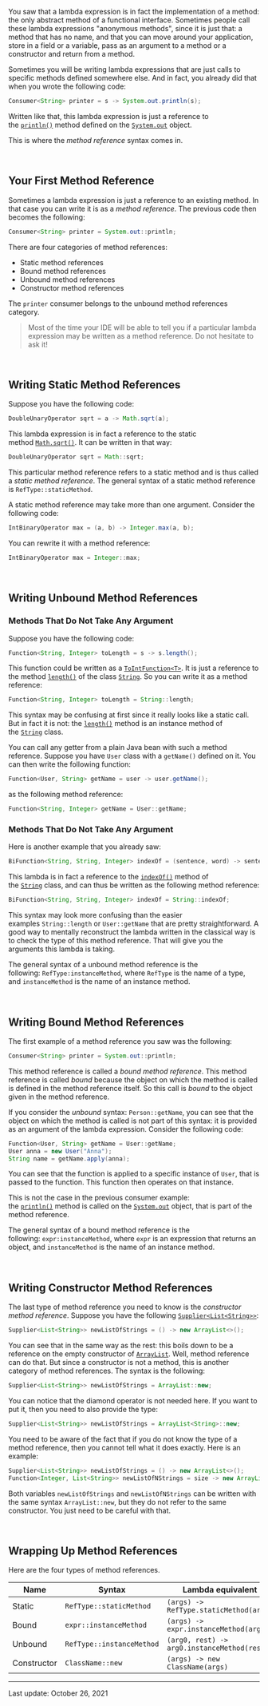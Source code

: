 You saw that a lambda expression is in fact the implementation of a method: the only abstract method of a functional interface. Sometimes people call these lambda expressions "anonymous methods", since it is just that: a method that has no name, and that you can move around your application, store in a field or a variable, pass as an argument to a method or a constructor and return from a method.

Sometimes you will be writing lambda expressions that are just calls to specific methods defined somewhere else. And in fact, you already did that when you wrote the following code:

```java
Consumer<String> printer = s -> System.out.println(s);
```

Written like that, this lambda expression is just a reference to the [`println()`](https://docs.oracle.com/en/java/javase/22/docs/api/java.base/java/io/PrintStream.html#println()) method defined on the [`System.out`](https://docs.oracle.com/en/java/javase/22/docs/api/java.base/java/lang/System.html#out) object.

This is where the _method reference_ syntax comes in.

 

## Your First Method Reference

Sometimes a lambda expression is just a reference to an existing method. In that case you can write it is as a _method reference_. The previous code then becomes the following:

```java
Consumer<String> printer = System.out::println;
```

There are four categories of method references:

- Static method references
- Bound method references
- Unbound method references
- Constructor method references

The `printer` consumer belongs to the unbound method references category.

> Most of the time your IDE will be able to tell you if a particular lambda expression may be written as a method reference. Do not hesitate to ask it!

 

## Writing Static Method References

Suppose you have the following code:

```java
DoubleUnaryOperator sqrt = a -> Math.sqrt(a);
```

This lambda expression is in fact a reference to the static method [`Math.sqrt()`](https://docs.oracle.com/en/java/javase/22/docs/api/java.base/java/lang/Math.html#sqrt(double)). It can be written in that way:

```java
DoubleUnaryOperator sqrt = Math::sqrt;
```

This particular method reference refers to a static method and is thus called a _static method reference_. The general syntax of a static method reference is `RefType::staticMethod`.

A static method reference may take more than one argument. Consider the following code:

```java
IntBinaryOperator max = (a, b) -> Integer.max(a, b);
```

You can rewrite it with a method reference:

```java
IntBinaryOperator max = Integer::max;
```

 

## Writing Unbound Method References

### Methods That Do Not Take Any Argument

Suppose you have the following code:

```java
Function<String, Integer> toLength = s -> s.length();
```

This function could be written as a [`ToIntFunction<T>`](https://docs.oracle.com/en/java/javase/22/docs/api/java.base/java/util/function/ToIntFunction.html). It is just a reference to the method [`length()`](https://docs.oracle.com/en/java/javase/22/docs/api/java.base/java/lang/String.html#length()) of the class [`String`](https://docs.oracle.com/en/java/javase/22/docs/api/java.base/java/lang/String.html). So you can write it as a method reference:

```java
Function<String, Integer> toLength = String::length;
```

This syntax may be confusing at first since it really looks like a static call. But in fact it is not: the [`length()`](https://docs.oracle.com/en/java/javase/22/docs/api/java.base/java/lang/String.html#length()) method is an instance method of the [`String`](https://docs.oracle.com/en/java/javase/22/docs/api/java.base/java/lang/String.html) class.

You can call any getter from a plain Java bean with such a method reference. Suppose you have `User` class with a `getName()` defined on it. You can then write the following function:

```java
Function<User, String> getName = user -> user.getName();
```

as the following method reference:

```java
Function<String, Integer> getName = User::getName;
```

### Methods That Do Not Take Any Argument

Here is another example that you already saw:

```java
BiFunction<String, String, Integer> indexOf = (sentence, word) -> sentence.indexOf(word);
```

This lambda is in fact a reference to the [`indexOf()`](https://docs.oracle.com/en/java/javase/22/docs/api/java.base/java/lang/String.html#indexOf(int)) method of the [`String`](https://docs.oracle.com/en/java/javase/22/docs/api/java.base/java/lang/String.html) class, and can thus be written as the following method reference:

```java
BiFunction<String, String, Integer> indexOf = String::indexOf;
```

This syntax may look more confusing than the easier examples `String::length` or `User::getName` that are pretty straightforward. A good way to mentally reconstruct the lambda written in the classical way is to check the type of this method reference. That will give you the arguments this lambda is taking.

The general syntax of a unbound method reference is the following: `RefType:instanceMethod`, where `RefType` is the name of a type, and `instanceMethod` is the name of an instance method.

 

## Writing Bound Method References

The first example of a method reference you saw was the following:

```java
Consumer<String> printer = System.out::println;
```

This method reference is called a _bound method reference_. This method reference is called _bound_ because the object on which the method is called is defined in the method reference itself. So this call is _bound_ to the object given in the method reference.

If you consider the _unbound_ syntax: `Person::getName`, you can see that the object on which the method is called is not part of this syntax: it is provided as an argument of the lambda expression. Consider the following code:

```java
Function<User, String> getName = User::getName;
User anna = new User("Anna");
String name = getName.apply(anna);
```

You can see that the function is applied to a specific instance of `User`, that is passed to the function. This function then operates on that instance.

This is not the case in the previous consumer example: the [`println()`](https://docs.oracle.com/en/java/javase/22/docs/api/java.base/java/io/PrintStream.html#println()) method is called on the [`System.out`](https://docs.oracle.com/en/java/javase/22/docs/api/java.base/java/lang/System.html#out) object, that is part of the method reference.

The general syntax of a bound method reference is the following: `expr:instanceMethod`, where `expr` is an expression that returns an object, and `instanceMethod` is the name of an instance method.

 

## Writing Constructor Method References

The last type of method reference you need to know is the _constructor method reference_. Suppose you have the following [`Supplier<List<String>>`](https://docs.oracle.com/en/java/javase/22/docs/api/java.base/java/util/function/Supplier.html):

```java
Supplier<List<String>> newListOfStrings = () -> new ArrayList<>();
```

You can see that in the same way as the rest: this boils down to be a reference on the empty constructor of [`ArrayList`](https://docs.oracle.com/en/java/javase/22/docs/api/java.base/java/util/ArrayList.html). Well, method reference can do that. But since a constructor is not a method, this is another category of method references. The syntax is the following:

```java
Supplier<List<String>> newListOfStrings = ArrayList::new;
```

You can notice that the diamond operator is not needed here. If you want to put it, then you need to also provide the type:

```java
Supplier<List<String>> newListOfStrings = ArrayList<String>::new;
```

You need to be aware of the fact that if you do not know the type of a method reference, then you cannot tell what it does exactly. Here is an example:

```java
Supplier<List<String>> newListOfStrings = () -> new ArrayList<>();
Function<Integer, List<String>> newListOfNStrings = size -> new ArrayList<>(size);
```

Both variables `newListOfStrings` and `newListOfNStrings` can be written with the same syntax `ArrayList::new`, but they do not refer to the same constructor. You just need to be careful with that.

 

## Wrapping Up Method References

Here are the four types of method references.

|Name|Syntax|Lambda equivalent|
|---|---|---|
|Static|`RefType::staticMethod`|`(args) -> RefType.staticMethod(args)`|
|Bound|`expr::instanceMethod`|`(args) -> expr.instanceMethod(args)`|
|Unbound|`RefType::instanceMethod`|`(arg0, rest) -> arg0.instanceMethod(rest)`|
|Constructor|`ClassName::new`|`(args) -> new ClassName(args)`|

---
Last update: October 26, 2021